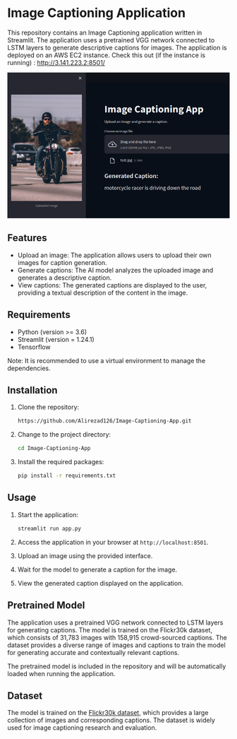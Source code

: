 # Image Captioning Application

This repository contains an Image Captioning application written in Streamlit. The application uses a pretrained VGG network connected to LSTM layers to generate descriptive captions for images. The application is deployed on an AWS EC2 instance. Check this out (if the instance is running) : http://3.141.223.2:8501/

![Alt Text](Screenshot.png)

## Features

- Upload an image: The application allows users to upload their own images for caption generation.
- Generate captions: The AI model analyzes the uploaded image and generates a descriptive caption.
- View captions: The generated captions are displayed to the user, providing a textual description of the content in the image.

## Requirements

- Python (version >= 3.6)
- Streamlit (version = 1.24.1)
- Tensorflow

Note: It is recommended to use a virtual environment to manage the dependencies.

## Installation

1. Clone the repository:
   ```bash
   https://github.com/Alirezad126/Image-Captioning-App.git

2. Change to the project directory:
   ```bash
   cd Image-Captioning-App
   
4. Install the required packages:
   ```bash
   pip install -r requirements.txt
   

## Usage

1. Start the application:
   ```bash
   streamlit run app.py
   
2. Access the application in your browser at `http://localhost:8501`.

3. Upload an image using the provided interface.

4. Wait for the model to generate a caption for the image.

5. View the generated caption displayed on the application.

## Pretrained Model

The application uses a pretrained VGG network connected to LSTM layers for generating captions. The model is trained on the Flickr30k dataset, which consists of 31,783 images with 158,915 crowd-sourced captions. The dataset provides a diverse range of images and captions to train the model for generating accurate and contextually relevant captions.

The pretrained model is included in the repository and will be automatically loaded when running the application.

## Dataset

The model is trained on the [Flickr30k dataset](https://github.com/BryanPlummer/flickr30k_entities), which provides a large collection of images and corresponding captions. The dataset is widely used for image captioning research and evaluation.
